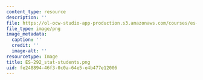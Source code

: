 ```yaml
---
content_type: resource
description: ''
file: https://ol-ocw-studio-app-production.s3.amazonaws.com/courses/es-292-writing-workshop-spring-2008/fe24889446f30c0a64e5e4b477e12006_ES-292_stat-students.png
file_type: image/png
image_metadata:
  caption: ''
  credit: ''
  image-alt: ''
resourcetype: Image
title: ES-292_stat-students.png
uid: fe248894-46f3-0c0a-64e5-e4b477e12006
---
```

